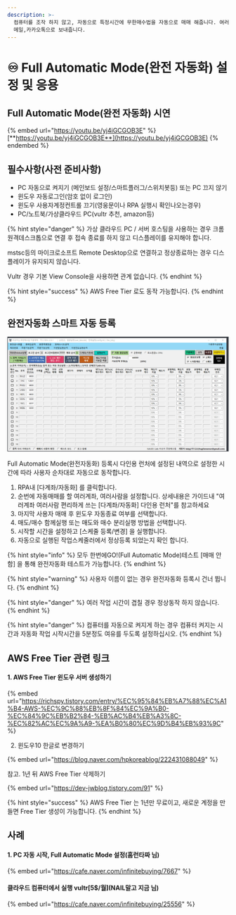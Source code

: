 ```yaml
---
description: >-
  컴퓨터를 조작 하지 않고, 자동으로 특정시간에 무한매수법을 자동으로 매매 해줍니다. 여러사람, 여러계좌도 지원하며, 매매내역을
  메일,카카오톡으로 보내줍니다.
---
```


# ♾️ Full Automatic Mode(완전 자동화) 설정 및 응용

## Full Automatic Mode(완전 자동화) 시연

{% embed url="https://youtu.be/yj4iGCGOB3E" %}
[**https://youtu.be/yj4iGCGOB3E**](https://youtu.be/yj4iGCGOB3E)
{% endembed %}





## 필수사항(사전 준비사항)

* PC 자동으로 켜지기 (메인보드 설정/스마트플러그/스위치봇등) 또는 PC 끄지 않기
* 윈도우 자동로그인(암호 없이 로그인)
* 윈도우 사용자계정컨트롤 끄기(영웅문이나 RPA 실행시 확인나오는경우)
* PC/노트북/가상클라우드 PC(vultr 추천, amazon등)

{% hint style="danger" %}
가상 클라우드 PC / 서버 호스팅을 사용하는 경우 크롬 원격데스크톱으로 연결 후 접속 종료를 하지 않고 디스플레이를 유지해야 합니다.

mstsc등의 마이크로소프트 Remote Desktop으로 연결하고 정상종료하는 경우 디스플레이가 유지되지 않습니다.

Vultr 경우 기본 View Console을 사용하면 관계 없습니다.
{% endhint %}

{% hint style="success" %}
AWS Free Tier 로도 동작 가능합니다.
{% endhint %}





## 완전자동화 스마트 자동 등록

![클ㅣ클릭해서 크게 보기](../.gitbook/assets/완전자동화세팅__.gif)

Full Automatic Mode(완전자동화) 등록시 다인용 런처에 설정된 내역으로 설정한 시간에 따라 사용자 순차대로 자동으로 동작합니다.

1. RPA내 \[다계좌/자동화] 를 클릭합니다.
2. 순번에 자동매매를 할 여러계좌, 여러사람을 설정합니다. 상세내용은 가이드내 "여러계좌 여러사람 편리하게 쓰는 \[다계좌/자동화] 다인용 런처"를 참고하세요
3. 마지막 사용자 매매 후 윈도우 자동종료 여부를 선택합니다.
4. 매도/매수 함께실행 또는 매도와 매수 분리실행 방법을 선택합니다.
5. 시작할 시간을 설정하고 \[스케줄 등록/변경] 을 실행합니다.
6. 자동으로 실행된 작업스케줄러에서 정상등록 되었는지 확인 합니다.

{% hint style="info" %}
모두 한번에GO!(Full Automatic Mode)테스트 \[매매 안함] 을 통해 완전자동화 테스트가 가능합니다.
{% endhint %}

{% hint style="warning" %}
사용자 이름이 없는 경우 완전자동화 등록시 건너 뜁니다.
{% endhint %}

{% hint style="danger" %}
여러 작업 시간이 겹칠 경우 정상동작 하지 않습니다.
{% endhint %}

{% hint style="danger" %}
컴퓨터를 자동으로 켜지게 하는 경우 컴퓨터 켜지는 시간과 자동화 작업 시작시간을 5분정도 여유를 두도록 설정하십시오.
{% endhint %}





## AWS Free Tier 관련 링크

#### **1.** AWS Free Tier 윈도우 서버 생성하기

{% embed url="https://richspy.tistory.com/entry/%EC%95%84%EB%A7%88%EC%A1%B4-AWS-%EC%9C%88%EB%8F%84%EC%9A%B0-%EC%84%9C%EB%B2%84-%EB%AC%B4%EB%A3%8C-%EC%82%AC%EC%9A%A9-%EA%B0%80%EC%9D%B4%EB%93%9C" %}

2. 윈도우10 한글로 변경하기

{% embed url="https://blog.naver.com/hpkoreablog/222431088049" %}

참고. 1년 뒤 AWS Free Tier 삭제하기

{% embed url="https://dev-jwblog.tistory.com/91" %}

{% hint style="success" %}
AWS Free Tier 는 1년만 무료이고, 새로운 계정을 만들면 Free Tier 생성이 가능합니다.
{% endhint %}





## 사례

#### **1. PC 자동 시작, Full Automatic Mode 설정(홈런타짜 님)**

{% embed url="https://cafe.naver.com/infinitebuying/7667" %}

#### 클라우드 컴퓨터에서 실행 vultr\[5$/월]\(NAIL말고 지금 님)

{% embed url="https://cafe.naver.com/infinitebuying/25556" %}
